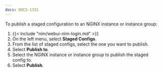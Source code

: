 ```yaml
---
docs: DOCS-1331
---
```


To publish a staged configuration to an NGINX instance or instance group:

1. {{< include "nim/webui-nim-login.md" >}}
1. On the left menu, select **Staged Configs**.
1. From the list of staged configs, select the one you want to publish.
1. Select **Publish to**.
1. Select the NGINX instance or instance group to publish the staged config to.
1. Select **Publish**.
